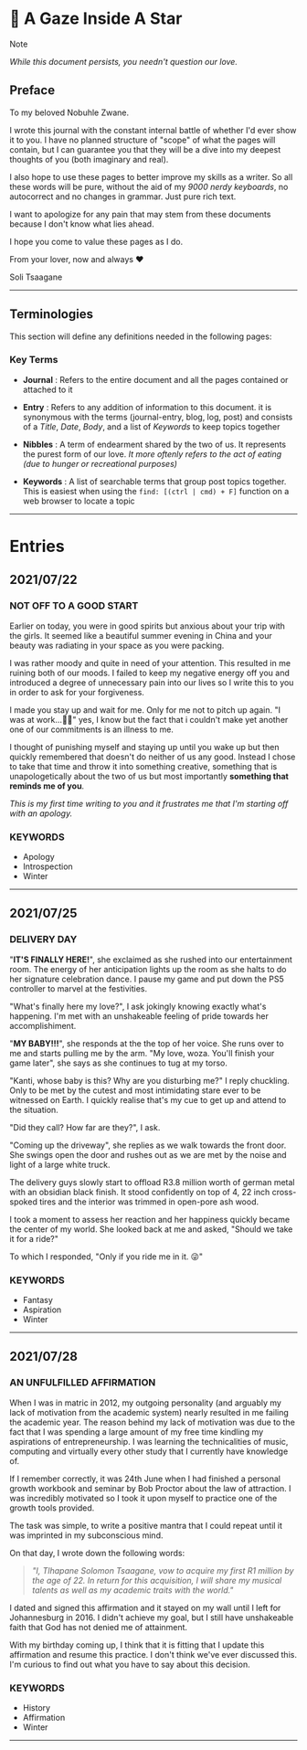 # 🔭 A Gaze Inside A Star

> [!NOTE]
> *While this document persists, you needn't question our love.*

## Preface

To my beloved Nobuhle Zwane.

I wrote this journal with the constant internal battle of whether I'd ever show it to you. I have no planned structure of "scope" of what the pages will contain, but I can guarantee you that they will be a dive into my deepest thoughts of you (both imaginary and real).

I also hope to use these pages to better improve my skills as a writer. So all these words will be pure, without the aid of my *9000 nerdy keyboards*, no autocorrect and no changes in grammar. Just pure rich text.

I want to apologize for any pain that may stem from these documents because I don't know what lies ahead.

I hope you come to value these pages as I do.

From your lover, now and always ❤

Soli Tsaagane

---

## Terminologies

This section will define any definitions needed in the following pages:

### Key Terms

- **Journal**
: Refers to the entire document and all the pages contained or attached to it

- **Entry**
: Refers to any addition of information to this document. it is synonymous with the terms (journal-entry, blog, log, post) and consists of a *Title*, *Date*, *Body*, and a list of *Keywords* to keep topics together

- **Nibbles**
: A term of endearment shared by the two of us. It represents the purest form of our love. *It more oftenly refers to the act of eating (due to hunger or recreational purposes)*

- **Keywords**
: A list of searchable terms that group post topics together. This is easiest when using the `find: [(ctrl | cmd) + F]` function on a web browser to locate a topic

---

# Entries

## 2021/07/22

### NOT OFF TO A GOOD START

Earlier on today, you were in good spirits but anxious about your trip with the girls. It seemed like a beautiful summer evening in China and your beauty was radiating in your space as you were packing.

I was rather moody and quite in need of your attention. This resulted in me ruining both of our moods. I failed to keep my negative energy off you and introduced a degree of unnecessary pain into our lives so I write this to you in order to ask for your forgiveness.

I made you stay up and wait for me. Only for me not to pitch up again. "I was at work...🤷‍♂️" yes, I know but the fact that i couldn't make yet another one of our commitments is an illness to me. 

I thought of punishing myself and staying up until you wake up but then quickly remembered that doesn't do neither of us any good. Instead I chose to take that time and throw it into something creative, something that is unapologetically about the two of us but most importantly **something that reminds me of you**.

*This is my first time writing to you and it frustrates me that I'm starting off with an apology.*

### KEYWORDS
- Apology
- Introspection
- Winter

---

## 2021/07/25

### DELIVERY DAY

"**IT'S FINALLY HERE!**", she exclaimed as she rushed into our entertainment room. The energy of her anticipation lights up the room as she halts to do her signature celebration dance. I pause my game and put down the PS5 controller to marvel at the festivities.

"What's finally here my love?", I ask jokingly knowing exactly what's happening. I'm met with an unshakeable feeling of pride towards her accomplishiment.

"**MY BABY!!!**", she responds at the the top of her voice. She runs over to me and starts pulling me by the arm. "My love, woza. You'll finish your game later", she says as  she continues to tug at my torso.

"Kanti, whose baby is this? Why are you disturbing me?" I reply chuckling. Only to be met by the cutest and most intimidating stare ever to be witnessed on Earth. I quickly realise that's my cue to get up and attend to the situation.

"Did they call? How far are they?", I ask.

"Coming up the driveway", she replies as we walk towards the front door. She swings open the door and rushes out as we are met by the noise and light of a large white truck.

The delivery guys slowly start to offload R3.8 million worth of german metal with an obsidian black finish. It stood confidently on top of 4, 22 inch cross-spoked tires and the interior was trimmed in open-pore ash wood.

I took a moment to assess her reaction and her happiness quickly became the center of my world. She looked back at me and asked, "Should we take it for a ride?"

To which I responded, "Only if you ride me in it. 😜"

### KEYWORDS
- Fantasy
- Aspiration
- Winter

---

## 2021/07/28

### AN UNFULFILLED AFFIRMATION

When I was in matric in 2012, my outgoing personality (and arguably my lack of motivation from the academic system) nearly resulted in me failing the academic year. The reason behind my lack of motivation was due to the fact that I was spending a large amount of my free time kindling my aspirations of entrepreneurship. I was learning the technicalities of music, computing and virtually every other study that I currently have knowledge of.

If I remember correctly, it was 24th June when I had finished a personal growth workbook and seminar by Bob Proctor about the law of attraction. I was incredibly motivated so I took it upon myself to practice one of the growth tools provided. 

The task was simple, to write a positive mantra that I could repeat until it was imprinted in my subconscious mind.

On that day, I wrote down the following words:

> *"I, Tlhapane Solomon Tsaagane, vow to acquire my first R1 million by the age of 22. In return for this acquisition, I will share my musical talents as well as my academic traits with the world."*

I dated and signed this affirmation and it stayed on my wall until I left for Johannesburg in 2016. I didn't achieve my goal, but I still have unshakeable faith that God has not denied me of attainment.

With my birthday coming up, I think that it is fitting that I update this affirmation and resume this practice. I don't think we've ever discussed this. I'm curious to find out what you have to say about this decision.

### KEYWORDS
- History
- Affirmation
- Winter

---